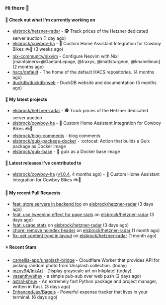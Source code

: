 ### Hi there 👋

#### 👷 Check out what I'm currently working on

- [elsbrock/hetzner-radar](https://github.com/elsbrock/hetzner-radar) - 🕵️ Track prices of the Hetzner dedicated server auction (1 day ago)
- [elsbrock/cowboy-ha](https://github.com/elsbrock/cowboy-ha) - 🤠 Custom Home Assistant Integration for Cowboy Bikes 🚲💨 (3 weeks ago)
- [nix-community/nixvim](https://github.com/nix-community/nixvim) - Configure Neovim with Nix! [maintainers=@GaetanLepage, @traxys, @mattsturgeon, @khaneliman] (2 months ago)
- [hacs/default](https://github.com/hacs/default) - The home of the default HACS repositories. (4 months ago)
- [duckdb/duckdb-web](https://github.com/duckdb/duckdb-web) - DuckDB website and documentation (5 months ago)

#### 🌱 My latest projects

- [elsbrock/hetzner-radar](https://github.com/elsbrock/hetzner-radar) - 🕵️ Track prices of the Hetzner dedicated server auction
- [elsbrock/cowboy-ha](https://github.com/elsbrock/cowboy-ha) - 🤠 Custom Home Assistant Integration for Cowboy Bikes 🚲💨
- [elsbrock/blog-comments](https://github.com/elsbrock/blog-comments) - blog comments
- [elsbrock/guix-package-docker](https://github.com/elsbrock/guix-package-docker) - :octocat: Action that builds a Guix package as Docker image
- [elsbrock/guix-base](https://github.com/elsbrock/guix-base) - :whale: guix as a Docker base image

#### 🔭 Latest releases I've contributed to

- [elsbrock/cowboy-ha](https://github.com/elsbrock/cowboy-ha) ([v1.0.4](https://github.com/elsbrock/cowboy-ha/releases/tag/v1.0.4), 4 months ago) - 🤠 Custom Home Assistant Integration for Cowboy Bikes 🚲💨

#### 🔨 My recent Pull Requests

- [feat: store servers in backend too](https://github.com/elsbrock/hetzner-radar/pull/124) on [elsbrock/hetzner-radar](https://github.com/elsbrock/hetzner-radar) (3 days ago)
- [feat: use tweening effect for page stats](https://github.com/elsbrock/hetzner-radar/pull/123) on [elsbrock/hetzner-radar](https://github.com/elsbrock/hetzner-radar) (3 days ago)
- [feat: usage stats](https://github.com/elsbrock/hetzner-radar/pull/122) on [elsbrock/hetzner-radar](https://github.com/elsbrock/hetzner-radar) (3 days ago)
- [chore: remove noindex header](https://github.com/elsbrock/hetzner-radar/pull/111) on [elsbrock/hetzner-radar](https://github.com/elsbrock/hetzner-radar) (1 month ago)
- [fix: set content type in layout](https://github.com/elsbrock/hetzner-radar/pull/102) on [elsbrock/hetzner-radar](https://github.com/elsbrock/hetzner-radar) (1 month ago)

#### ⭐ Recent Stars

- [camellia-app/unsplash-bridge](https://github.com/camellia-app/unsplash-bridge) - Cloudflare Worker that provides API for picking random photo from Unsplash collection. (today)
- [mzyy94/InkArt](https://github.com/mzyy94/InkArt) - Display grayscale art on Inkplate! (today)
- [vasanthv/ahey](https://github.com/vasanthv/ahey) - a simple pub-sub over web push (2 days ago)
- [astral-sh/uv](https://github.com/astral-sh/uv) - An extremely fast Python package and project manager, written in Rust. (3 days ago)
- [EnhancedJax/Bagels](https://github.com/EnhancedJax/Bagels) - Powerful expense tracker that lives in your terminal. (6 days ago)
